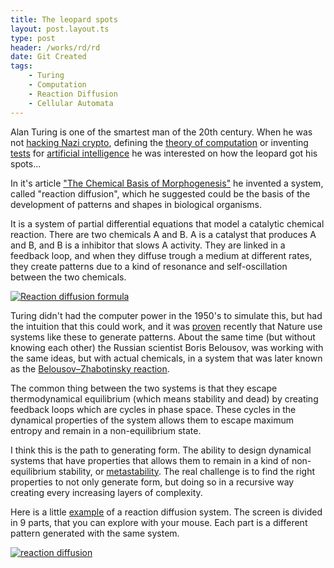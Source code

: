 ```yaml
---
title: The leopard spots
layout: post.layout.ts
type: post
header: /works/rd/rd
date: Git Created
tags:
    - Turing
    - Computation
    - Reaction Diffusion
    - Cellular Automata
---
```



Alan Turing is one of the smartest man of the 20th century. When he was not [hacking Nazi crypto](https://en.wikipedia.org/wiki/Cryptanalysis_of_the_Enigma), defining the [theory of computation](https://en.wikipedia.org/wiki/Turing_machine) or inventing [tests](https://en.wikipedia.org/wiki/Turing_test) for [artificial intelligence](https://en.wikipedia.org/wiki/Computing_Machinery_and_Intelligence) he was interested on how the leopard got his spots...

In it's article ["The Chemical Basis of Morphogenesis"](https://en.wikipedia.org/wiki/The_Chemical_Basis_of_Morphogenesis) he invented a system, called "reaction diffusion", which he suggested could be the basis of the development of patterns and shapes in biological organisms.

It is a system of partial differential equations that model a catalytic chemical reaction. There are two chemicals A and B. A is a catalyst that produces A and B, and B is a inhibitor that slows A activity. They are linked in a feedback loop, and when they diffuse trough a medium at different rates, they create patterns due to a kind of resonance and self-oscillation  between the two chemicals.

[![Reaction diffusion formula](/assets/img/rd-formula-big.webp)](https://www.karlsims.com/rd.html)

Turing didn't had the computer power in the 1950's to simulate this, but had the intuition that this could work, and it was [proven](https://www.sciencenews.org/article/seeds-alan-turing-patterns-nature-math) recently that Nature use systems like these to generate patterns. About the same time (but without knowing each other) the Russian scientist Boris Belousov, was working with the same ideas, but with actual chemicals, in a system that was later known as the [Belousov–Zhabotinsky reaction](https://en.wikipedia.org/wiki/Belousov%E2%80%93Zhabotinsky_reaction). 

The common thing between the two systems is that they escape thermodynamical equilibrium (which means stability and dead) by creating feedback loops which are cycles in phase space. These cycles in the dynamical properties of the system allows them to escape maximum entropy and remain in a non-equilibrium state. 

I think this is the path to generating form. The ability to design dynamical systems that have properties that allows them to remain in a kind of non-equilibrium stability, or [metastability](https://en.wikipedia.org/wiki/Metastability). The real challenge is to find the right properties to not only generate form, but doing so in a recursive way creating every increasing layers of complexity.

Here is a little [example](/sketches/reaction-diffusion/) of a reaction diffusion system. The screen is divided in 9 parts, that you can explore with your mouse. Each part is a different pattern generated with the same system.

[![reaction diffusion](/assets/img/rd-big.webp)](/sketches/reaction-diffusion/)



